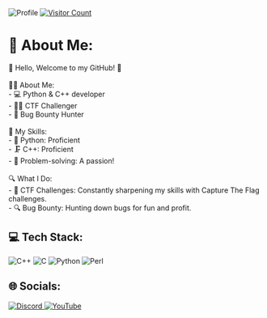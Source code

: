 <!DOCTYPE html>
<html lang="en">

<head>
  <meta charset="UTF-8">
  <meta name="viewport" content="width=device-width, initial-scale=1.0">
</head>

<body>
  <img src="https://github.com/ch13fu/ch13fu/assets/153553558/d17a302f-1205-49ff-8488-71e648ba2b0f" alt="Profile">

  <a href="https://visitcount.itsvg.in/api?id=ch13fu&icon=0&color=0" target="_blank" rel="noopener noreferrer">
    <img src="https://visitcount.itsvg.in/api?id=ch13fu&icon=0&color=0" alt="Visitor Count">
  </a>

  <h1>💫 About Me:</h1>
  <p>👋 Hello, Welcome to my GitHub! 🚀<br><br>👨‍💻 About Me:<br>- 💻 Python & C++ developer <br>- 🕵️‍♂️ CTF Challenger<br>- 🐛 Bug Bounty Hunter<br><br>🚀 My Skills:<br>- 🐍 Python: Proficient<br>- 🗜️ C++: Proficient<br>- 🧠 Problem-solving: A passion!<br><br>🔍 What I Do:<br>- 🧩 CTF Challenges: Constantly sharpening my skills with Capture The Flag challenges.<br>- 🔍 Bug Bounty: Hunting down bugs for fun and profit.</p>

  <h2>💻 Tech Stack:</h2>
  <div>
    <img src="https://img.shields.io/badge/c++-%2300599C.svg?style=for-the-badge&logo=c%2B%2B&logoColor=white" alt="C++">
    <img src="https://img.shields.io/badge/c-%2300599C.svg?style=for-the-badge&logo=c&logoColor=white" alt="C">
    <img src="https://img.shields.io/badge/python-3670A0?style=for-the-badge&logo=python&logoColor=ffdd54" alt="Python">
    <img src="https://img.shields.io/badge/perl-%2339457E.svg?style=for-the-badge&logo=perl&logoColor=white" alt="Perl">
  </div>

  <h2>🌐 Socials:</h2>
  <div>
    <a href="https://discord.gg/test" target="_blank" rel="noopener noreferrer">
      <img src="https://img.shields.io/badge/Discord-%237289DA.svg?logo=discord&logoColor=white" alt="Discord">
    </a>
    <a href="https://youtube.com/@@c3rypt011" target="_blank" rel="noopener noreferrer">
      <img src="https://img.shields.io/badge/YouTube-%23FF0000.svg?logo=YouTube&logoColor=white" alt="YouTube">
    </a>
  </div>
</body>

</html>
